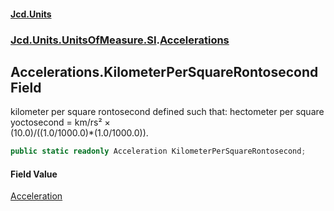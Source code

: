 #### [Jcd.Units](index.md 'index')
### [Jcd.Units.UnitsOfMeasure.SI](Jcd.Units.UnitsOfMeasure.SI.md 'Jcd.Units.UnitsOfMeasure.SI').[Accelerations](Accelerations.md 'Jcd.Units.UnitsOfMeasure.SI.Accelerations')

## Accelerations.KilometerPerSquareRontosecond Field

kilometer per square rontosecond defined such that: hectometer per square yoctosecond = km/rs² ×  
(10.0)/((1.0/1000.0)*(1.0/1000.0)).

```csharp
public static readonly Acceleration KilometerPerSquareRontosecond;
```

#### Field Value
[Acceleration](Acceleration.md 'Jcd.Units.UnitTypes.Acceleration')